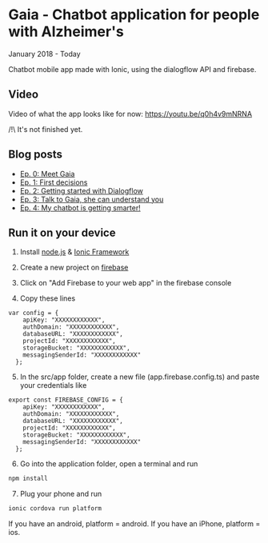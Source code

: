# Gaia - Chatbot application for people with Alzheimer's

January 2018 - Today

Chatbot mobile app made with Ionic, using the dialogflow API and firebase.

## Video
Video of what the app looks like for now:
https://youtu.be/q0h4v9mNRNA

/!\ It's not finished yet.

## Blog posts

- [Ep. 0: Meet Gaia](https://agirlintech.com/2017/12/11/gaia-ep0/)
- [Ep. 1: First decisions](https://agirlintech.com/2017/12/23/gaia-ep1/)
- [Ep. 2: Getting started with Dialogflow](https://agirlintech.com/2018/01/08/gaia-ep2/)
- [Ep. 3: Talk to Gaia, she can understand you](https://agirlintech.com/2018/02/22/gaia-ep3/)
- [Ep. 4: My chatbot is getting smarter!](https://agirlintech.com/2018/04/01/gaia-ep4/)

## Run it on your device

1. Install [node.js](http://nodejs.org/) & [Ionic Framework](http://ionicframework.com/)

2. Create a new project on [firebase](https://console.firebase.google.com/)

3. Click on "Add Firebase to your web app" in the firebase console

4. Copy these lines
```
var config = {
    apiKey: "XXXXXXXXXXXX",
    authDomain: "XXXXXXXXXXXX",
    databaseURL: "XXXXXXXXXXXX",
    projectId: "XXXXXXXXXXXX",
    storageBucket: "XXXXXXXXXXXX",
    messagingSenderId: "XXXXXXXXXXXX"
  };
```

5. In the src/app folder, create a new file (app.firebase.config.ts) and paste your credentials like
```
export const FIREBASE_CONFIG = {
    apiKey: "XXXXXXXXXXXX",
    authDomain: "XXXXXXXXXXXX",
    databaseURL: "XXXXXXXXXXXX",
    projectId: "XXXXXXXXXXXX",
    storageBucket: "XXXXXXXXXXXX",
    messagingSenderId: "XXXXXXXXXXXX"
  };
```

6. Go into the application folder, open a terminal and run
```bash
npm install
```

7. Plug your phone and run
```bash
ionic cordova run platform
```
If you have an android, platform = android.
If you have an iPhone, platform = ios.
